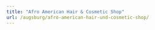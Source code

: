 ```yaml
---
title: "Afro American Hair & Cosmetic Shop"
url: /augsburg/afro-american-hair-und-cosmetic-shop/
---
```

